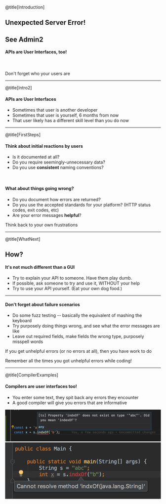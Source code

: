 @title[Introduction]

## Unexpected Server Error! 
## See Admin2

#### APIs are User Interfaces, too!
<br>
<br>
<span class="byline">Don't forget who your users are</span>

---

@title[Intro2]

#### APIs are User Interfaces
- Sometimes that user is another developer
- Sometimes that user is yourself, 6 months from now
- That user likely has a different skill level than you do now

---

@title[FirstSteps]

#### Think about initial reactions by users
- Is it documented at all?
- Do you require seemingly-unnecessary data?
- Do you use **consistent** naming conventions?

<br />

#### What about things going wrong?
- Do you document how errors are returned?
- Do you use the accepted standards for your platform? (HTTP status codes, exit codes, etc)
- Are your error messages **helpful**?

<span class="byline">Think back to your own frustrations</span>

---

@title[WhatNext]

## How?
#### It's not much different than a GUI
- Try to explain your API to someone. Have them play dumb.
- If possible, ask someone to try and use it, WITHOUT your help
- Try to use your API yourself. (Eat your own dog food.)

---

#### Don't forget about failure scenarios
- Do some fuzz testing -- basically the equivalent of mashing the keyboard
- Try purposely doing things wrong, and see what the error messages are like
- Leave out required fields, make fields the wrong type, purposely misspell words

If you get unhelpful errors (or no errors at all), then you have work to do

<span class="byline">Remember all the times you got unhelpful errors while coding!</span>

---

@title[CompilerExamples]
#### Compilers are user interfaces too!
- You enter some text, they spit back any errors they encounter
- A good compiler will give you errors that are informative

![Typescript](typescriptError.png)
![Hava](javaError.png)
